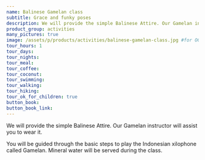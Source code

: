 ```yaml
---
name: Balinese Gamelan class
subtitle: Grace and funky poses
description: We will provide the simple Balinese Attire. Our Gamelan instructor will assist you to wear it. You will be guided through the basic steps to play the Indonesian xilophone called Gamelan.
product_group: activities
many_pictures: true
image: /assets/p/products/activities/balinese-gamelan-class.jpg #for OG and twitter cards
tour_hours: 1
tour_days:
tour_nights:
tour_meal:
tour_coffee:
tour_coconut: 
tour_swimming:
tour_walking:
tour_hiking:
tour_ok_for_children: true
button_book:
button_book_link:
---
```


We will provide the simple Balinese Attire. Our Gamelan instructor will assist you to wear it.

You will be guided through the basic steps to play the Indonesian xilophone called Gamelan. Mineral water will be served during the class.
